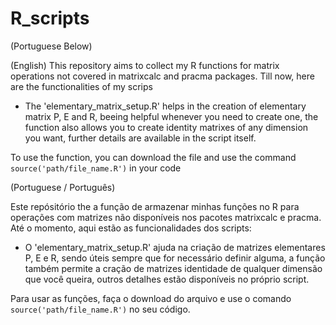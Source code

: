 # R_scripts
(Portuguese Below)

(English)
This repository aims to collect my R functions for matrix operations not covered in matrixcalc and pracma packages.
Till now, here are the functionalities of my scrips

* The 'elementary_matrix_setup.R' helps in the creation of elementary matrix P, E and R, beeing helpful whenever you need to create one, the function also allows you to create identity matrixes of any dimension you want, further details are available in the script itself.

To use the function, you can download the file and use the command ```source('path/file_name.R')``` in your code


(Portuguese / Português)

Este repósitório the a função de armazenar minhas funções no R para operações com matrizes não disponíveis nos pacotes matrixcalc e pracma.
Até o momento, aqui estão as funcionalidades dos scripts:

* O 'elementary_matrix_setup.R' ajuda na criação de matrizes elementares P, E e R, sendo úteis sempre que for necessário definir alguma, a função também permite a cração de matrizes identidade de qualquer dimensão que você queira, outros detalhes estão disponíveis no próprio script.

Para usar as funções, faça o download do arquivo e use o comando ```source('path/file_name.R')``` no seu código.
